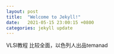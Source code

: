 ```yaml
---
layout: post
title:  "Welcome to Jekyll!"
date:   2021-05-15 23:00:15 +0800
categories: jekyll update
---
```


VLSI教程
比较全面，以色列人出品temanad

